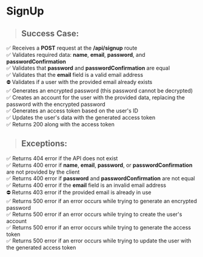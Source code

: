 # SignUp

> ## Success Case:
✅ Receives a **POST** request at the **/api/signup** route  
✅ Validates required data: **name**, **email**, **password**, and **passwordConfirmation**  
✅ Validates that **password** and **passwordConfirmation** are equal  
✅ Validates that the **email** field is a valid email address  
⛔️ Validates if a user with the provided email already exists  
✅ Generates an encrypted password (this password cannot be decrypted)  
✅ Creates an account for the user with the provided data, replacing the password with the encrypted password  
✅ Generates an access token based on the user's ID  
✅ Updates the user's data with the generated access token  
✅ Returns 200 along with the access token  

> ## Exceptions:
✅ Returns 404 error if the API does not exist  
✅ Returns 400 error if **name**, **email**, **password**, or **passwordConfirmation** are not provided by the client  
✅ Returns 400 error if **password** and **passwordConfirmation** are not equal  
✅ Returns 400 error if the **email** field is an invalid email address  
⛔️ Returns 403 error if the provided email is already in use  
✅ Returns 500 error if an error occurs while trying to generate an encrypted password  
✅ Returns 500 error if an error occurs while trying to create the user's account  
✅ Returns 500 error if an error occurs while trying to generate the access token  
✅ Returns 500 error if an error occurs while trying to update the user with the generated access token  
